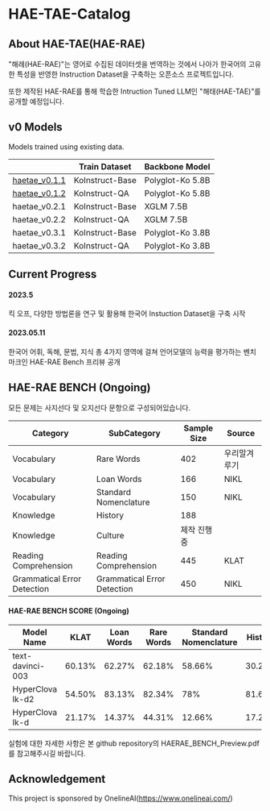 # HAE-TAE-Catalog

## About HAE-TAE(HAE-RAE)
"해례(HAE-RAE)"는 영어로 수집된 데이터셋을 번역하는 것에서 나아가 한국어의 고유한 특성을 반영한 Instruction Dataset을 구축하는 오픈소스 프로젝트입니다.

또한 제작된 HAE-RAE를 통해 학습한 Intruction Tuned LLM인 "해태(HAE-TAE)"를 공개할 예정입니다.

## v0 Models
Models trained using existing data.

|               | Train Dataset   | Backbone Model   |
|---------------|-----------------|------------------|
| [haetae_v0.1.1](https://huggingface.co/GSON-backup/hae-tae-v0.1.1) | KoInstruct-Base | Polyglot-Ko 5.8B |
| [haetae_v0.1.2](https://huggingface.co/GSON-backup/hae-tae-v0.1.2) |   KoInstruct-QA | Polyglot-Ko 5.8B |
| haetae_v0.2.1 | KoInstruct-Base |        XGLM 7.5B |
| haetae_v0.2.2 |   KoInstruct-QA |        XGLM 7.5B |
| haetae_v0.3.1 | KoInstruct-Base |        Polyglot-Ko 3.8B |
| haetae_v0.3.2 |   KoInstruct-QA |        Polyglot-Ko 3.8B  |

## Current Progress
#### 2023.5 
킥 오프, 다양한 방법론을 연구 및 활용해 한국어 Instuction Dataset을 구축 시작

#### 2023.05.11
한국어 어휘, 독해, 문법, 지식 총 4가지 영역에 걸쳐 언어모델의 능력을 평가하는 벤치마크인 HAE-RAE Bench 프리뷰 공개


## HAE-RAE BENCH (Ongoing)
모든 문제는 사지선다 및 오지선다 문항으로 구성되어있습니다.

|Category       | SubCategory     | Sample Size      | Source   |
|---------------|-----------------|------------------|------------------|
|Vocabulary     | Rare Words      | 402  | 우리말겨루기|
|Vocabulary     | Loan Words      | 166  | NIKL|
|Vocabulary     | Standard Nomenclature      | 150  | NIKL|
|Knowledge      | History         | 188  |  |
|Knowledge      | Culture         | 제작 진행중  |  |
|Reading Comprehension  | Reading Comprehension | 445  | KLAT    |
|Grammatical Error Detection  | Grammatical Error Detection | 450  | NIKL    |

#### HAE-RAE BENCH SCORE (Ongoing)
|Model Name    | KLAT     |Loan Words     | Rare Words      | Standard Nomenclature   | History        |
|---------------|-----------------|------------------|------------------|------------------|------------------|
|text-davinci-003    | 60.13%     | 62.27%      | 62.18%   | 58.66%       | 30.27%      |
|HyperClova lk-d2   | 54.50%     | 83.13%      | 82.34%   | 78%       | 81.62%      |
|HyperClova lk-d     | 21.17%     | 14.37%      | 44.31%   | 12.66%       | 17.29%      |

실험에 대한 자세한 사항은 본 github repository의 HAERAE_BENCH_Preview.pdf를 참고해주시길 바랍니다.



## Acknowledgement

This project is sponsored by OnelineAI(https://www.onelineai.com/)